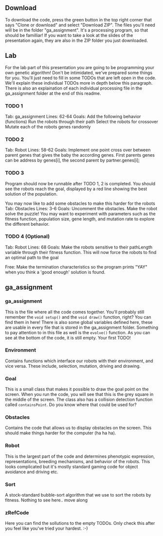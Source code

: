 ## Download
To download the code, press the green button in the top right corner that says "Clone or download" and select "Download ZIP". The files you'll need will be in the folder "ga_assignment". It's a processing program, so that should be familliar! If you want to take a look at the slides of the presentation again, they are also in the ZIP folder you just downloaded.

## Lab
For the lab part of this presentation you are going to be programming your own genetic algorithm! Don't be intimidated, we've prepared some things for you. You'll just need to fill in some TODOs that are left open in the code. We'll explain these individual TODOs more in depth below this paragraph. There is also an explaination of each individual processing file in the ga_assignment folder at the end of this readme.

### TODO 1
Tab: ga_assignment
Lines: 62-64
Goals:
Add the following behavior (functions)
Run the robots through their path
Select the robots for crossover
Mutate each of the robots genes randomly

### TODO 2
Tab: Robot
Lines: 58-62
Goals:
Implement one point cross over between parent genes that gives the baby the according genes.
First parents genes can be address by genes[i], the second parent by partner.genes[i];

### TODO 3
Program should now be runnable after TODO 1, 2 is completed. You should see the robots reach the goal, displayed by a red line showing the best solution of the population.

You may now like to add some obstacles to make this harder for the robots
Tab: Obstacles
Lines: 3-6
Goals:
Uncomment the obstacles.
Make the robot solve the puzzle! You may want to experiment with parameters such as the fitness function, population size, gene length, and mutation rate to explore the different behavior.

### TODO 4 (Optional)
Tab: Robot
Lines: 68
Goals:
Make the robots sensitive to their pathLength variable through their fitness function. This will now force the robots to find an optimal path to the goal

Free:
Make the termination characteristics so the program prints "YAY" when you think a 'good enough' solution is found.

## ga_assignment

### ga_assignment
This is the file where all the code comes together. You'll probably still remember the `void setup()` and the `void draw()` function, right? You can find them in here! There is also some global variables defined here, these are usable in every file that is stored in the ga_assignment folder. Something to pay attention to in this file as well is the `evolve()` function. As you can see at the bottom of the code, it is still empty. Your first TODO!

### Environment
Contains functions which interface our robots with their environment, and vice versa. These include, selection, mutation, driving and drawing.

### Goal
This is a small class that makes it possible to draw the goal point on the screen. When you run the code, you will see that this is the grey square in the middle of the screen. The class also has a collision detection function called `containsPoint`. Do you know where that could be used for?

### Obstacles
Contains the code that allows us to display obstacles on the screen. This should make things harder for the computer (ha ha ha).

### Robot
This is the largest part of the code and determines phenotypic expression, representations, breeding mechanisms, and behavior of the robots. This looks complicated but it's mostly standard gaming code for object avoidance and driving etc.

### Sort
A stock-standard bubble-sort algorithm that we use to sort the robots by fitness. Nothing to see here.. move along

### zRefCode
Here you can find the sollutions to the empty TODOs. Only check this after you feel like you've tried your hardest. :-)
